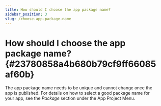 ```yaml
---
title: How should I choose the app package name?
sidebar_position: 3
slug: /choose-app-package-name
---
```


# **How should I choose the app package name?** {#23780858a4b680b79cf9ff66085af60b}

The app package name needs to be unique and cannot change once the app is published. For details on how to select a good package name for your app, see the _Package_ section under the App Project Menu.

